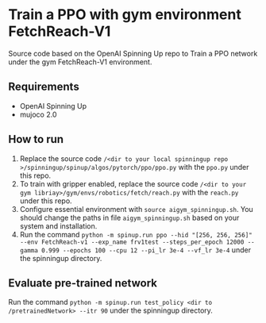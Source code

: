 # Train a PPO with gym environment FetchReach-V1

Source code based on the OpenAI Spinning Up repo to Train a PPO network under the gym FetchReach-V1 environment. 

## Requirements

- OpenAI Spinning Up
- mujoco 2.0

## How to run

1. Replace the source code `/<dir to your local spinningup repo >/spinningup/spinup/algos/pytorch/ppo/ppo.py` with the `ppo.py` under this repo. 
2. To train with gripper enabled, replace the source code `/<dir to your gym libriay>/gym/envs/robotics/fetch/reach.py` with the `reach.py` under this repo.
3. Configure essential environment with `source aigym_spinningup.sh`. You should change the paths in file `aigym_spinningup.sh` based on your system and installation. 
4. Run the command `python -m spinup.run ppo --hid "[256, 256, 256]" --env FetchReach-v1 --exp_name frv1test --steps_per_epoch 12000 --gamma 0.999 --epochs 100 --cpu 12 --pi_lr 3e-4 --vf_lr 3e-4` under the spinningup directory.

## Evaluate pre-trained network

Run the command `python -m spinup.run test_policy <dir to /pretrainedNetwork> --itr 90` under the spinningup directory.

